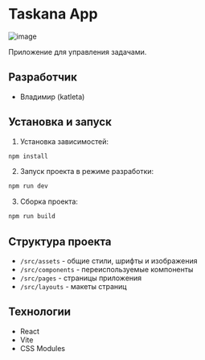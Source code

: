 # Taskana App
![image](https://github.com/user-attachments/assets/ef2cdd00-b070-4f09-b209-3d7082a119de)

Приложение для управления задачами.

## Разработчик

- Владимир (katleta)

## Установка и запуск

1. Установка зависимостей:
```bash
npm install
```

2. Запуск проекта в режиме разработки:
```bash
npm run dev
```

3. Сборка проекта:
```bash
npm run build
```

## Структура проекта

- `/src/assets` - общие стили, шрифты и изображения
- `/src/components` - переиспользуемые компоненты
- `/src/pages` - страницы приложения
- `/src/layouts` - макеты страниц

## Технологии

- React
- Vite
- CSS Modules
